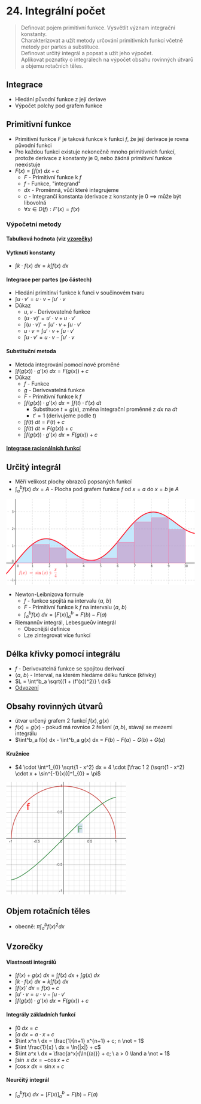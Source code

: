 # 24. Integrální počet

> Definovat pojem primitivní funkce. Vysvětlit význam integrační konstanty. \
> Charakterizovat a užít metody určování primitivních funkcí včetně metody per partes a substituce. \
> Definovat určitý integrál a popsat a užít jeho výpočet. \
> Aplikovat poznatky o integrálech na výpočet obsahu rovinných útvarů a objemu rotačních těles.

## Integrace

- Hledání původní funkce z její deriave
- Výpočet polchy pod grafem funkce

## Primitivní funkce

- Primitivní funkce $F$ je taková funkce k funkci $f$, že její derivace je rovna původní funkci
- Pro každou funkci existuje nekonečně mnoho primitivních funkcí, protože derivace z konstanty je 0, nebo žádná primitivní funkce neexistuje
- $F(x) = \int f(x) \ dx + c$
  - $F$ - Primitivní funkce k $f$
  - $f$ - Funkce, "integrand"
  - $dx$ - Proměnná, vůči které integrujeme
  - $c$ - Integrančí konstanta (derivace z konstanty je $0$ $\implies$ může být libovolná
  - $\forall x \in D(f): F'(x) = f(x)$

### Výpočetní metody

#### Tabulková hodnota (viz [vzorečky](#vzorečky))

#### Vytknutí konstanty

- $\int k \cdot f(x) \ dx = k \int f(x) \ dx$

#### Integrace per partes (po částech)

- Hledání primitinví funkce k funci v součinovém tvaru
- $\int u \cdot v' = u \cdot v - \int u' \cdot v$
- Důkaz
  - $u, v$ - Derivovatelné funkce
  - $(u \cdot v)' = u' \cdot v + u \cdot v'$
  - $\int (u \cdot v)' = \int u' \cdot v + \int u \cdot v'$
  - $u \cdot v = \int u' \cdot v + \int u \cdot v'$
  - $\int u \cdot v' = u \cdot v - \int u' \cdot v$

#### Substituční metoda

- Metoda integrování pomocí nové proměné
- $\int f(g(x)) \cdot g' (x) \ dx = F(g(x)) + c$
- Důkaz
  - $f$ - Funkce
  - $g$ - Derivovatelná funkce
  - $F$ - Primitivní funkce k $f$
  - $\int f(g(x)) \cdot g' (x) \ dx = \int f(t) \cdot t'(x) \ dt$
    - Substituce $t = g(x)$, změna integrační proměnné z $dx$ na $dt$
    - $t' = 1$ (derivujeme podle $t$)
  - $\int f(t) \ dt = F(t) + c$
  - $\int f(t) \ dt = F(g(x)) + c$
  - $\int f(g(x)) \cdot g'(x) \ dx = F(g(x)) + c$

#### [Integrace racionálních funkcí](https://math.fel.cvut.cz/mt/txtd/3/txc3db3d.htm)

## Určitý integrál

- Měří velikost plochy obrazců popsaných funkcí
- $\int^b_a f(x) \ dx = A$ - Plocha pod grafem funkce $f$ od $x = a$ do $x = b$ je $A$

![Určitý integrál lze aproximovat rozdělením obrazce např. na obdelníky](./urcity_integral.png)

- Newton-Leibnizova formule
  - $f$ - funkce spojitá na intervalu $\langle a, \ b \rangle$
  - $F$ - Primitivní funkce k $f$ na intervalu $\langle a, \ b \rangle$
  - $\int^b_a f(x)\ dx = [F(x)]^b_a = F(b) - F(a)$
- Riemannův integrál, Lebesgueův integrál
  - Obecnější definice
  - Lze zintegrovat více funkcí

## Délka křivky pomocí integrálu

- $f$ - Derivovatelná funkce se spojitou derivací
- $\langle a, \ b \rangle$ - Interval, na kterém hledáme délku funkce (křivky)
- $L = \int^b_a \sqrt{(1 + (f'(x))^2)} \ dx$
- [Odvození](https://socratic.org/questions/how-do-you-find-the-length-of-a-curve-in-calculus)

## Obsahy rovinných útvarů

- útvar určený grafem 2 funkcí $f(x) , g(x)$
- $f(x) = g(x)$ - pokud má rovnice 2 řešení $(a,b)$, stávají se mezemi integrálu
- $\int^b_a f(x) dx - \int^b_a g(x) dx = $F(b) - F(a) - G(b) + G(a)$

#### Kružnice

- $4 \cdot \int^1_{0} \sqrt{1 - x^2} dx = 4 \cdot [\frac 1 2  (\sqrt{1 - x^2} \cdot x + \sin^{-1}(x))]^1_{0} = \pi$

![Červeně funkce s garfem půlkružnice, zeleně integrál](./obsah_kruhu.png)

## Objem rotačních těles

- obecně: $\pi \int^b_a f (x) ^2 dx$	

## Vzorečky

#### Vlastnosti integrálů

- $\int f(x) + g(x) \ dx = \int f(x) \ dx + \int g(x) \ dx$
- $\int k \cdot f(x) \ dx = k \int f(x) \ dx$
- $\int f(x)' \ dx = f(x) + c$
- $\int u' \cdot v = u \cdot v - \int u \cdot v'$
- $\int f(g(x))\cdot g' (x) \ dx = F(g(x)) + c$

#### Integrály základních funkcí

- $\int 0 \ dx = c$
- $\int a \ dx = a \cdot x + c$
- $\int x^n \ dx = \frac{1}{n+1} x^{n+1} + c; n \not = 1$
- $\int \frac{1}{x} \ dx = \ln{|x|} + c$
- $\int a^x \ dx = \frac{a^x}{\ln{(a)}} + c; \ a > 0 \land a \not = 1$
- $\int \sin \ x \ dx = -\cos{x} +c$
- $\int \cos{x} \ dx = \sin{x} +c$

#### Neurčitý integrál

- $\int^b_a f(x)\ dx = [F(x)]^b_a = F(b) - F(a)$
